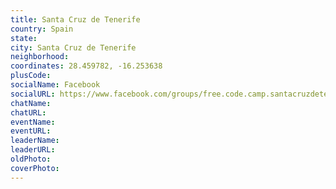 ```yaml
---
title: Santa Cruz de Tenerife
country: Spain
state: 
city: Santa Cruz de Tenerife
neighborhood: 
coordinates: 28.459782, -16.253638
plusCode:
socialName: Facebook
socialURL: https://www.facebook.com/groups/free.code.camp.santacruzdetenerife
chatName:
chatURL:
eventName:
eventURL:
leaderName:
leaderURL:
oldPhoto: 
coverPhoto:
---
```

